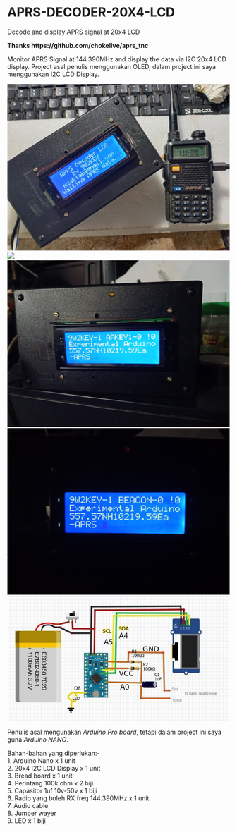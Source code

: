 # APRS-DECODER-20X4-LCD
Decode and display APRS signal at 20x4 LCD
<p>
<B>Thanks https://github.com/chokelive/aprs_tnc</B>

Monitor APRS Signal at 144.390MHz and display the data via I2C 20x4 LCD display. 
Project asal penulis menggunakan OLED, dalam project ini saya menggunakan I2C LCD Display.
<p>
<img src="https://github.com/mzakiab/APRS-DECODER-20X4-LCD/blob/main/IMG_20230130_163335.jpg">
<img src="https://github.com/mzakiab/APRS-DECODER-20X4-LCD/blob/main/IMG_20230130_171918.jpg">
<img src="https://github.com/mzakiab/APRS-DECODER-20X4-LCD/blob/main/IMG_20230130_172222.jpg">
<img src="https://github.com/mzakiab/APRS-DECODER-20X4-LCD/blob/main/IMG_20230130_172703.jpg">
<img src="https://github.com/mzakiab/APRS-DECODER-20X4-LCD/blob/main/circuit.jpeg">
  <p>
    Penulis asal mengunakan <i>Arduino Pro board</i>, tetapi dalam project ini saya guna <i>Arduino NANO</i>.
<p>
Bahan-bahan yang diperlukan:-
  <br>
1. Arduino Nano x 1 unit
  <br>
2. 20x4 I2C LCD Display x 1 unit
  <br>
3. Bread board x 1 unit
  <br>
4. Perintang 100k ohm x 2 biji
  <br>
5. Capasitor 1uf 10v-50v x 1 biji
  <br>
6. Radio yang boleh RX freq 144.390MHz x 1 unit
  <br>
7. Audio cable
  <br>
8. Jumper wayer
  <br>
9. LED x 1 biji
